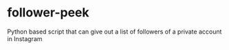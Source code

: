 # follower-peek
Python based script that can give out a list of followers of a private account in Instagram
